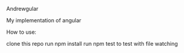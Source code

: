 Andrewgular

My implementation of angular

How to use:

clone this repo
run npm install
run npm test to test with file watching